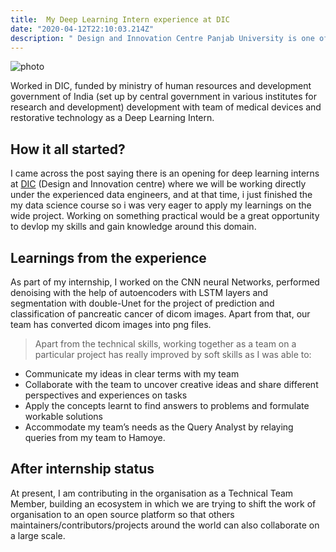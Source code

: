```yaml
---
title:  My Deep Learning Intern experience at DIC
date: "2020-04-12T22:10:03.214Z"
description: " Design and Innovation Centre Panjab University is one of the 21 labs funded by MHRD , I was deep learning intern and this is the how i get started"
---
```

![photo](markus-spiske-iar-afB0QQw-unsplash.jpg)
 
Worked in DIC, funded by ministry of human resources and development government of India (set up by central government in various institutes for research and development) development with team of medical devices and restorative technology as a Deep Learning Intern.

## How it all started?

I came across the post saying there is an opening for deep learning interns at [DIC](http://dic.puchd.ac.in/) (Design and Innovation centre) where we will be working directly under the experienced data engineers, and at that time, i just finished the my data science course so i was very eager to apply my learnings on the wide project. Working on something practical would be a great opportunity to devlop my skills and gain knowledge around this domain. 

## Learnings from the experience

As part of my internship, I worked on the CNN neural Networks, performed denoising with the help of autoencoders with LSTM layers and segmentation with double-Unet for the project of prediction and classification of pancreatic cancer of dicom images. Apart from that, our team has converted dicom images into png files.

>Apart from the technical skills, working together as a team on a particular project has really improved by soft skills as I was able to:

* Communicate my ideas in clear terms with my team
* Collaborate with the team to uncover creative ideas and share different perspectives and experiences on tasks
* Apply the concepts learnt to find answers to problems and formulate workable solutions
* Accommodate my team’s needs as the Query Analyst by relaying queries from my team to Hamoye.

## After internship status

At present, I am contributing in the organisation as a Technical Team Member, building an ecosystem in which we are trying to shift the work of organisation to an open source platform so that others maintainers/contributors/projects around the world can also collaborate on a large scale.
